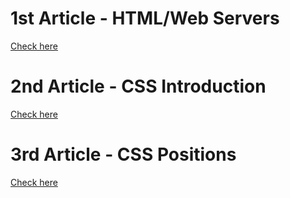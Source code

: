 # 1st Article - HTML/Web Servers
[Check here](https://poojadesh.hashnode.dev/iwritecode)

# 2nd Article - CSS Introduction
[Check here](https://poojadesh.hashnode.dev/make-your-html-look-beautiful)

# 3rd Article - CSS Positions
[Check here](https://poojadesh.hashnode.dev/positions-in-css)